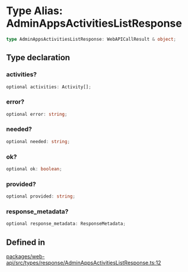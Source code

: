 # Type Alias: AdminAppsActivitiesListResponse

```ts
type AdminAppsActivitiesListResponse: WebAPICallResult & object;
```

## Type declaration

### activities?

```ts
optional activities: Activity[];
```

### error?

```ts
optional error: string;
```

### needed?

```ts
optional needed: string;
```

### ok?

```ts
optional ok: boolean;
```

### provided?

```ts
optional provided: string;
```

### response\_metadata?

```ts
optional response_metadata: ResponseMetadata;
```

## Defined in

[packages/web-api/src/types/response/AdminAppsActivitiesListResponse.ts:12](https://github.com/slackapi/node-slack-sdk/blob/7b348598b763c2b7545d1042b5f0429775cfa62c/packages/web-api/src/types/response/AdminAppsActivitiesListResponse.ts#L12)
